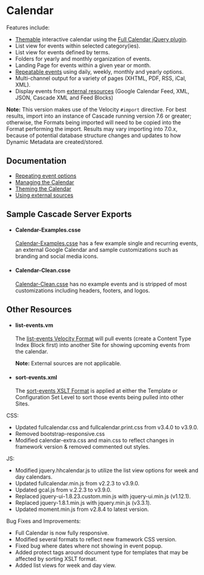# Calendar

Features include:

- [Themable](docs/theming.md) interactive calendar using the [Full Calendar jQuery plugin](http://arshaw.com/fullcalendar/).
- List view for events within selected category(ies).
- List view for events defined by terms.
- Folders for yearly and monthly organization of events.
- Landing Page for events within a given year or month.
- [Repeatable events](docs/repeat-options.md) using daily, weekly, monthly and yearly options.
- Multi-channel output for a variety of pages (XHTML, PDF, RSS, iCal, XML).
- Display events from [external resources](docs/external-sources.md) (Google Calendar Feed, XML, JSON, Cascade XML and Feed Blocks)

**Note:** This version makes use of the Velocity `#import` directive. For best results, import into an instance of Cascade running version 7.6 or greater; otherwise, the Formats being imported will need to be copied into the Format performing the import. Results may vary importing into 7.0.x, because of potential database structure changes and updates to how Dynamic Metadata are created/stored.

## Documentation

- [Repeating event options](docs/repeat-options.md)
- [Managing the Calendar](docs/managing-the-calendar.md)
- [Theming the Calendar](docs/theming.md)
- [Using external sources](docs/external-sources.md)


## Sample Cascade Server Exports
- #### Calendar-Examples.csse

  [Calendar-Examples.csse](Calendar-Examples.csse) has a few example single and recurring events, an external Google Calendar and sample customizations such as branding and social media icons.

  
- #### Calendar-Clean.csse

  [Calendar-Clean.csse](Calendar-Clean.csse) has no example events and is stripped of most customizations including headers, footers, and logos.

  
## Other Resources
- #### list-events.vm

  The [list-events Velocity Format](list-events.vm) will pull events (create a Content Type Index Block first) into another Site for showing upcoming events from the calendar. 

  **Note:** External sources are not applicable.

- #### sort-events.xml

  The [sort-events XSLT Format](sort-events.xml) is applied at either the Template or Configuration Set Level to sort those events being pulled into other Sites.

CSS:
- Updated fullcalendar.css and fullcalendar.print.css from v3.4.0 to v3.9.0.
- Removed bootstrap-responsive.css
- Modified calendar-extra.css and main.css to reflect changes in framework version & removed commented out styles.

JS:
- Modified jquery.hhcalendar.js to utilize the list view options for week and day calendars.
- Updated fullcalendar.min.js from v2.2.3 to v3.9.0.
- Updated gcal.js from v.2.2.3 to v3.9.0.
- Replaced jquery-ui-1.8.23.custom.min.js with jquery-ui.min.js (v1.12.1).
- Replaced jquery-1.8.1.min.js with jquery.min.js (v3.3.1).
- Updated moment.min.js from v2.8.4 to latest version.


Bug Fixes and Improvements:
- Full Calendar is now fully responsive.
- Modified several formats to reflect new framework CSS version.
- Fixed bug where dates where not showing in event popup.
- Added protect tags around document type for templates that may be affected by sorting XSLT format.
- Added list views for week and day view.





